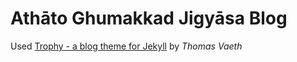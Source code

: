 # Athāto Ghumakkad Jigyāsa Blog

Used [Trophy - a blog theme for Jekyll](https://github.com/thomasvaeth/trophy-jekyll) by _Thomas Vaeth_
